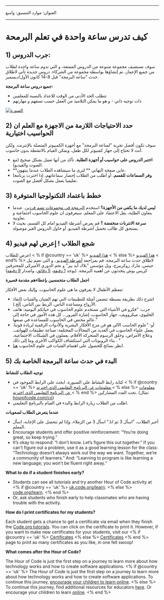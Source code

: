 * * *

العنوان: موارد التنسيق: واسع

* * *

# كيف تدرس ساعة واحدة في تعلم البرمحة

## 1) جرب الدروس:

سوف نستضيف مجموعة متنوعة من الدروس الممتعة، و التي تدوم ساعة واحدة لطلاب من جميع الإعمار، تم إنشاؤها بواسطة مجموعة من الشركاء. دروس جديدة تأتي لاطلاق حدث "ساعة البرمجة" قبل 8-14 كانون الأول/ديسمبر.

**جميع دروس ساعة البرمجة:**

  * تتطلب الحد الأدنى من الوقت للاعداد بالنسبة للمعلمين
  * ذات توجيه ذاتي - و هو ما يمكن التلاميذ من العمل حسب نسقهم و مهارتهم

[![الصورة](http://code.org/images/tutorials.png)](http://code.org/learn)

## 2) حدد الاحتياجات اللازمة من الاجهزة مع العلم ان الحواسيب اختيارية

سوف تكون أفضل تجربة "لساعة البرمجة" مع أجهزة الكمبيوتر المتصلة بالإنترنت. ولكن أنت لا تحتاج إلى جهاز كمبيوتر لكل طفل، ويمكن القيام بالانشطة بدون حاسوب.

  * **اختبر الدروس على حواسيب أو أجهزة الطلبة.** تأكد من أنها تعمل بشكل صحيح (مع الصوت والفيديو).
  * **عاين صفحة التهاني ** لترى ما سيشاهده الطلاب عندما ينتهون. 
  * **وفر السماعات للقسم**، أو أطلب من الطلاب إحضار سماعاتهم، إذا اخترت برنامجا تعليميا يعمل بشكل أفضل مع الصوت.

## 3) خطط باعتماد التكنولوجيا المتوفرة

  * **ليس لديك ما يكفي من الأجهزة؟** استخدم [البرمجة في مجموعات تضم فردين](http://www.ncwit.org/resources/pair-programming-box-power-collaborative-learning). عندما يتعاون الطلبة، يقل الاعتماد على المعلم. سيعرفون ان علوم الحاسوب اجتماعية و تعاونية.
  * **سرعة الانترنات منخفضة ؟** قم بعرض أشرطة الفيديو امام كل القسم، بحيث لا يستحق كل طالب تحميل أشرطة الفيديو. أو حاول الدروس الغير موصولة.

## 4) شجع الطلاب ! إعرض لهم فيديو

اعرض للطلاب < % if @country == 'uk' %> [هذا الفيديو](https://www.youtube.com/watch?v=96B5-JGA9EQ) < % else %> [هذا الفيديو](http://www.youtube.com/watch?v=FC5FbmsH4fw) < end% %> لاطلاق حدث ساعة البرمجة. قم بمراجعة [أشرطة الفيديو ](http://youtube.com/codeorg)، و التى تضم بيل جيتس، مارك زوكربيرج، ويل مؤسس "بلاك أيد بيز" و نجم الدوري الأميركي للمحترفين كريس بوش يتحدثون عن أهمية البرمجة. (يوجد [1 دقيقة](https://www.youtube.com/watch?v=qYZF6oIZtfc)، [5 دقائق](https://www.youtube.com/watch?v=nKIu9yen5nc)، واصدار [9 دقيقة](https://www.youtube.com/watch?v=dU1xS07N-FA))

**اجعل الطلاب متحمسين بإعطاءهم مقدمة قصيرة**

معظم الأطفال لا يعرفون ما هي علوم الحاسوب. وإليك بعض الأفكار:

  * اشرح ذلك بطريقة بسيطة تتضمن أمثلة للتطبيقات التي تهم الفتيان والفتيات (إنقاذ الأرواح ومساعدة الناس، الربط بين الناس، إلخ.).
  * جرب: "فكرو في الأشياء التي تستخدم علوم الحاسوب في حياتكم اليومية: هاتف الخليوي، ميكروويف، جهاز الحاسوب، إشارة المرور... كل هذه الأمور في حاجة إلى عالم مختص في الحاسوب للمساعدة في صنعها."
  * أو: "علوم الحاسب الآلي هو فن مزج الأفكار البشرية والأدوات الرقمية لزيادة قوتنا. يعمل علماء الحاسوب في العديد من المجالات المختلفة: صناعة تطبيقات للهواتف، وعلاج الأمراض، وخلق الرسوم المتحركة الأفلام، يعملون في الشبكات الاجتماعية، بناء الروبوتات التي استكشاف الكواكب الأخرى وما إلى ذلك . "
  * انظر نصائح للحصول على اهتمام الفتيات في علوم الحاسوب [هنا](http://code.org/girls). 

## 5) البدء في حدث ساعة البرمجة الخاصة بك

**توجيه الطلاب للنشاط**

  * كتابة رابط النشاط على السبورة. ابحث على الرابط الموجود في < % if @country == 'uk' %> [معلومات عن البرنامج التعليمي الذي اخترته ](http://uk.code.org/learn) < % else %> [معلومات عن البرنامج التعليمي الذي اخترته ](http://code.org/learn) < % end %> تحت العدد المشاركين. (مثال: [hourofcode.com/co](http://code.org/learn)) 
  * اطلب من الطلاب زيارة الرابط والبدء في القيام بالبرنامج التعليمي.

**عندما يتعرض الطلاب لصعوبات**

  * أخبر الطلاب، "اسأل 3 ثم انا." اسأل 3 من الزملاء، وإذا لم تتحصل على الإجابة، اسأل المعلم.
  * Encourage students and offer positive reinforcement: “You’re doing great, so keep trying.”
  * It’s okay to respond: “I don’t know. Let’s figure this out together.” If you can’t figure out a problem, use it as a good learning lesson for the class: “Technology doesn’t always work out the way we want. Together, we’re a community of learners.” And: “Learning to program is like learning a new language; you won’t be fluent right away.“

**What to do if a student finishes early?**

  * Students can see all tutorials and try another Hour of Code activity at <% if @country == 'uk' %> [uk.code.org/learn](http://uk.code.org/learn). <% else %> [code.org/learn](http://code.org/learn). <% end %> 
  * Or, ask students who finish early to help classmates who are having trouble with the activity.

**How do I print certificates for my students?**

Each student gets a chance to get a certificate via email when they finish the [Code.org tutorials](http://studio.code.org). You can click on the certificate to print it. However, if you want to make new certificates for your students, visit our <% if @country == 'uk' %> [Certificates](http://uk.code.org/certificates) <% else %> [Certificates](http://code.org/certificates) <% end %> page to print as many certificates as you like, in one fell swoop!

**What comes after the Hour of Code?**

The Hour of Code is just the first step on a journey to learn more about how technology works and how to create software applications. <% if @country == 'uk' %> The Hour of Code is just the first step on a journey to learn more about how technology works and how to create software applications. To continue this journey, [encourage your children to learn online](http://uk.code.org/learn/beyond). <% else %> To continue this journey, find additional resources for educators [here](http://code.org/educate). Or encourage your children to learn [online](http://code.org/learn/beyond). <% end %>